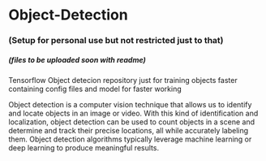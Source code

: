 # Object-Detection
### (Setup for personal use but not restricted just to that)
##### (files to be uploaded soon with readme)
Tensorflow Object detecion repository just for training objects faster containing config files and model for faster working 

Object detection is a computer vision technique that allows us to identify and locate objects in an image or video. With this kind of identification and localization, object detection can be used to count objects in a scene and determine and track their precise locations, all while accurately labeling them.
Object detection algorithms typically leverage machine learning or deep learning to produce meaningful results.
